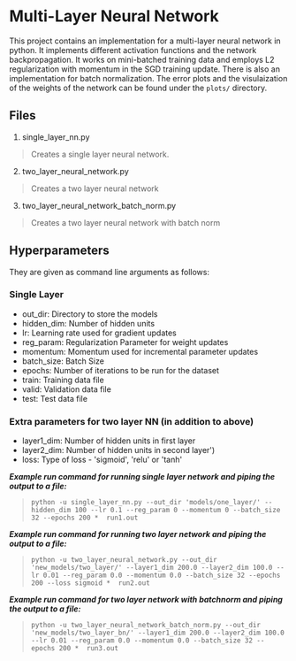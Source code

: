 # Multi-Layer Neural Network

This project contains an implementation for a multi-layer neural network in python. It implements different activation functions and the network backpropagation. It works on mini-batched training data and employs L2 regularization with momentum in the SGD training update. There is also an implementation for batch normalization. The error plots and the visulaization of the weights of the network can be found under the `plots/` directory. 

## Files

1. single_layer_nn.py 
> Creates a single layer neural network.
2. two_layer_neural_network.py 
> Creates a two layer neural network
3. two_layer_neural_network_batch_norm.py
> Creates a two layer neural network with batch norm

## Hyperparameters
They are given as command line arguments as follows:

### Single Layer
* out_dir: Directory to store the models
* hidden_dim: Number of hidden units
* lr: Learning rate used for gradient updates
* reg_param: Regularization Parameter for weight updates
* momentum: Momentum used for incremental parameter updates
* batch_size: Batch Size
* epochs: Number of iterations to be run for the dataset
* train: Training data file
* valid: Validation data file
* test: Test data file


### Extra parameters for two layer NN (in addition to above)
* layer1_dim: Number of hidden units in first layer
* layer2_dim: Number of hidden units in second layer')
* loss: Type of loss - 'sigmoid', 'relu' or 'tanh'

__*Example run command for running single layer network and piping the output to a file:*__
> `python -u single_layer_nn.py --out_dir 'models/one_layer/' --hidden_dim 100 --lr 0.1 --reg_param 0 --momentum 0 --batch_size 32 --epochs 200 *  run1.out`

__*Example run command for running two layer network and piping the output to a file:*__
> `python -u two_layer_neural_network.py --out_dir 'new_models/two_layer/' --layer1_dim 200.0 --layer2_dim 100.0 --lr 0.01 --reg_param 0.0 --momentum 0.0 --batch_size 32 --epochs 200 --loss sigmoid *  run2.out`

__*Example run command for two layer network with batchnorm and piping the output to a file:*__
> `python -u two_layer_neural_network_batch_norm.py --out_dir 'new_models/two_layer_bn/' --layer1_dim 200.0 --layer2_dim 100.0 --lr 0.01 --reg_param 0.0 --momentum 0.0 --batch_size 32 --epochs 200 *  run3.out`